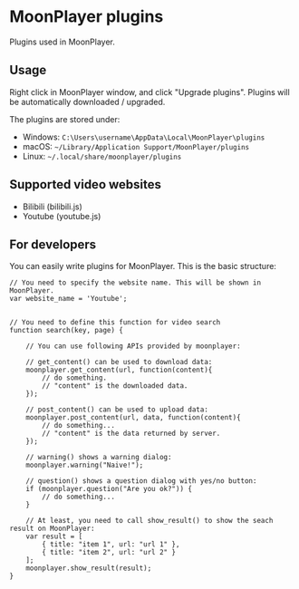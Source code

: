 MoonPlayer plugins
==========
Plugins used in MoonPlayer.

Usage
----
Right click in MoonPlayer window, and click "Upgrade plugins". Plugins will be automatically downloaded / upgraded.

The plugins are stored under:
 * Windows: `C:\Users\username\AppData\Local\MoonPlayer\plugins`
 * macOS: `~/Library/Application Support/MoonPlayer/plugins`
 * Linux: `~/.local/share/moonplayer/plugins`
 

Supported video websites
----
* Bilibili (bilibili.js)
* Youtube (youtube.js)

For developers
----
You can easily write plugins for MoonPlayer. This is the basic structure:
```
// You need to specify the website name. This will be shown in MoonPlayer.
var website_name = 'Youtube';


// You need to define this function for video search
function search(key, page) {

    // You can use following APIs provided by moonplayer:
    
    // get_content() can be used to download data:
    moonplayer.get_content(url, function(content){
        // do something.
        // "content" is the downloaded data.
    });
    
    // post_content() can be used to upload data:
    moonplayer.post_content(url, data, function(content){
        // do something...
        // "content" is the data returned by server.
    });
    
    // warning() shows a warning dialog:
    moonplayer.warning("Naive!");
    
    // question() shows a question dialog with yes/no button:
    if (moonplayer.question("Are you ok?")) {
        // do something...
    }
    
    // At least, you need to call show_result() to show the seach result on MoonPlayer:
    var result = [
        { title: "item 1", url: "url 1" },
        { title: "item 2", url: "url 2" }
    ];
    moonplayer.show_result(result);
}
```
